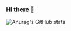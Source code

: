 ### Hi there 👋

![Anurag's GitHub stats](https://github-readme-stats.vercel.app/api?username=itsmeanaaa&show_icons=true&theme=nightowl)
